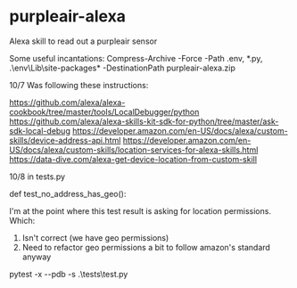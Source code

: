 # purpleair-alexa
 Alexa skill to read out a purpleair sensor

Some useful incantations:
Compress-Archive -Force -Path .env, *.py, .\env\Lib\site-packages\* -DestinationPath purpleair-alexa.zip



10/7
Was following these instructions:


https://github.com/alexa/alexa-cookbook/tree/master/tools/LocalDebugger/python
https://github.com/alexa/alexa-skills-kit-sdk-for-python/tree/master/ask-sdk-local-debug
https://developer.amazon.com/en-US/docs/alexa/custom-skills/device-address-api.html
https://developer.amazon.com/en-US/docs/alexa/custom-skills/location-services-for-alexa-skills.html
https://data-dive.com/alexa-get-device-location-from-custom-skill

10/8
in tests.py

def test_no_address_has_geo():

I'm at the point where this test result is asking for location permissions. Which:
1) Isn't correct (we have geo permissions)
2) Need to refactor geo permissions a bit to follow amazon's standard anyway

 pytest -x --pdb -s .\tests\test.py